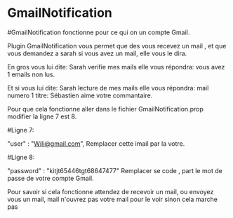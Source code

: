 # GmailNotification

#GmailNotification fonctionne pour ce qui on un compte Gmail.
	
Plugin GmailNotification vous permet que des vous recevez un mail , et que vous demandez a sarah si vous avez un mail, elle vous le dira.

En gros vous lui dite: Sarah verifie mes mails    elle vous répondra:  vous avez 1 emails non lus.

Et si vous lui dite:  Sarah lecture de mes mails  elle vous répondra:  mail numero 1 titre: Sébastien aime votre commantaire.
	
Pour que cela fonctionne aller dans le fichier GmailNotification.prop modifier la ligne 7 est 8.

#Ligne 7:

"user"	   : "Wili@gmail.com",
Remplacer cette imail par la votre.

#Ligne 8:

"password"   : "kitjt65446tgt68647477"
Remplacer se code , part le mot de passe de votre compte Gmail.

Pour savoir si cela fonctionne attendez de recevoir un mail, ou envoyez vous un mail, mail n'ouvrez pas votre mail pour le voir sinon cela marche pas


